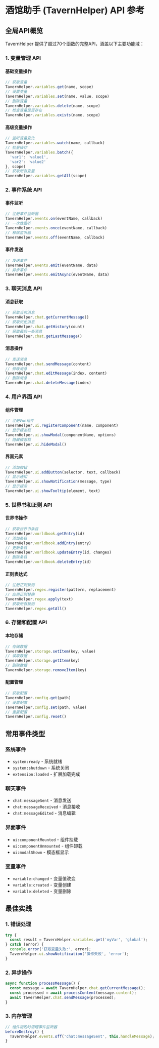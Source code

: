 # 酒馆助手 (TavernHelper) API 参考

## 全局API概览

TavernHelper 提供了超过70个函数的完整API，涵盖以下主要功能域：

### 1. 变量管理 API

#### 基础变量操作
```javascript
// 获取变量
TavernHelper.variables.get(name, scope)
// 设置变量
TavernHelper.variables.set(name, value, scope)
// 删除变量
TavernHelper.variables.delete(name, scope)
// 检查变量是否存在
TavernHelper.variables.exists(name, scope)
```

#### 高级变量操作
```javascript
// 监听变量变化
TavernHelper.variables.watch(name, callback)
// 批量操作
TavernHelper.variables.batch({
  'var1': 'value1',
  'var2': 'value2'
}, scope)
// 获取所有变量
TavernHelper.variables.getAll(scope)
```

### 2. 事件系统 API

#### 事件监听
```javascript
// 注册事件监听器
TavernHelper.events.on(eventName, callback)
// 一次性监听
TavernHelper.events.once(eventName, callback)
// 移除监听器
TavernHelper.events.off(eventName, callback)
```

#### 事件发送
```javascript
// 发送事件
TavernHelper.events.emit(eventName, data)
// 异步事件
TavernHelper.events.emitAsync(eventName, data)
```

### 3. 聊天消息 API

#### 消息获取
```javascript
// 获取当前消息
TavernHelper.chat.getCurrentMessage()
// 获取历史消息
TavernHelper.chat.getHistory(count)
// 获取最后一条消息
TavernHelper.chat.getLastMessage()
```

#### 消息操作
```javascript
// 发送消息
TavernHelper.chat.sendMessage(content)
// 修改消息
TavernHelper.chat.editMessage(index, content)
// 删除消息
TavernHelper.chat.deleteMessage(index)
```

### 4. 用户界面 API

#### 组件管理
```javascript
// 注册Vue组件
TavernHelper.ui.registerComponent(name, component)
// 显示模态框
TavernHelper.ui.showModal(componentName, options)
// 隐藏模态框
TavernHelper.ui.hideModal()
```

#### 界面元素
```javascript
// 添加按钮
TavernHelper.ui.addButton(selector, text, callback)
// 显示通知
TavernHelper.ui.showNotification(message, type)
// 显示提示
TavernHelper.ui.showTooltip(element, text)
```

### 5. 世界书和正则 API

#### 世界书操作
```javascript
// 获取世界书条目
TavernHelper.worldbook.getEntry(id)
// 添加条目
TavernHelper.worldbook.addEntry(entry)
// 更新条目
TavernHelper.worldbook.updateEntry(id, changes)
// 删除条目
TavernHelper.worldbook.deleteEntry(id)
```

#### 正则表达式
```javascript
// 注册正则规则
TavernHelper.regex.register(pattern, replacement)
// 应用正则替换
TavernHelper.regex.apply(text)
// 获取所有规则
TavernHelper.regex.getAll()
```

### 6. 存储和配置 API

#### 本地存储
```javascript
// 存储数据
TavernHelper.storage.setItem(key, value)
// 读取数据
TavernHelper.storage.getItem(key)
// 删除数据
TavernHelper.storage.removeItem(key)
```

#### 配置管理
```javascript
// 获取配置
TavernHelper.config.get(path)
// 设置配置
TavernHelper.config.set(path, value)
// 重置配置
TavernHelper.config.reset()
```

## 常用事件类型

### 系统事件
- `system:ready` - 系统就绪
- `system:shutdown` - 系统关闭
- `extension:loaded` - 扩展加载完成

### 聊天事件
- `chat:messageSent` - 消息发送
- `chat:messageReceived` - 消息接收
- `chat:messageEdited` - 消息编辑

### 界面事件
- `ui:componentMounted` - 组件挂载
- `ui:componentUnmounted` - 组件卸载
- `ui:modalShown` - 模态框显示

### 变量事件
- `variable:changed` - 变量值改变
- `variable:created` - 变量创建
- `variable:deleted` - 变量删除

## 最佳实践

### 1. 错误处理
```javascript
try {
  const result = TavernHelper.variables.get('myVar', 'global');
} catch (error) {
  console.error('获取变量失败:', error);
  TavernHelper.ui.showNotification('操作失败', 'error');
}
```

### 2. 异步操作
```javascript
async function processMessage() {
  const message = await TavernHelper.chat.getCurrentMessage();
  const processed = await processContent(message.content);
  await TavernHelper.chat.sendMessage(processed);
}
```

### 3. 内存管理
```javascript
// 组件销毁时清理事件监听器
beforeDestroy() {
  TavernHelper.events.off('chat:messageSent', this.handleMessage);
}
```
